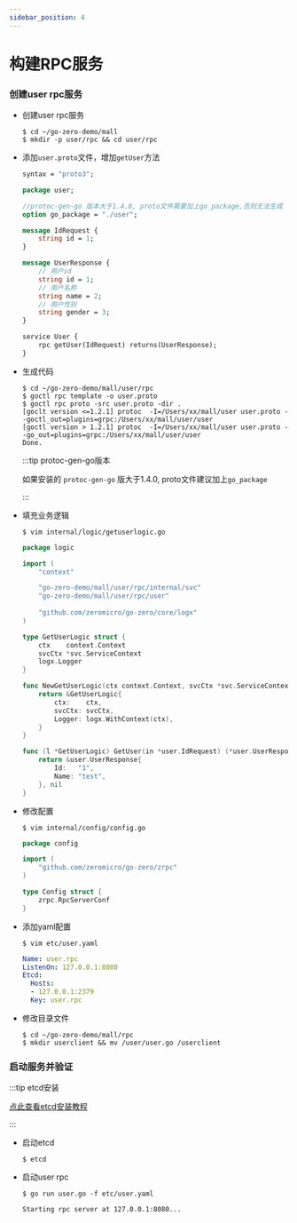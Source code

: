 ```yaml
---
sidebar_position: 4
---
```


# 构建RPC服务

### 创建user rpc服务

* 创建user rpc服务
    ```shell
    $ cd ~/go-zero-demo/mall 
    $ mkdir -p user/rpc && cd user/rpc  
    ```

* 添加`user.proto`文件，增加`getUser`方法
  
    ```protobuf title="$ vim ~/go-zero-demo/mall/user/rpc/user.proto"
    syntax = "proto3";

    package user;
    
    //protoc-gen-go 版本大于1.4.0, proto文件需要加上go_package,否则无法生成
    option go_package = "./user";
  
    message IdRequest {
        string id = 1;
    }
    
    message UserResponse {
        // 用户id
        string id = 1;
        // 用户名称
        string name = 2;
        // 用户性别
        string gender = 3;
    }
    
    service User {
        rpc getUser(IdRequest) returns(UserResponse);
    }
    ```
* 生成代码

    ```shell
    $ cd ~/go-zero-demo/mall/user/rpc
    $ goctl rpc template -o user.proto
    $ goctl rpc proto -src user.proto -dir .
    [goclt version <=1.2.1] protoc  -I=/Users/xx/mall/user user.proto --goctl_out=plugins=grpc:/Users/xx/mall/user/user
    [goctl version > 1.2.1] protoc  -I=/Users/xx/mall/user user.proto --go_out=plugins=grpc:/Users/xx/mall/user/user
    Done.
    ```
  
  :::tip protoc-gen-go版本
  
  如果安装的 `protoc-gen-go` 版大于1.4.0, proto文件建议加上`go_package`
  
  :::

* 填充业务逻辑

    ```shell
    $ vim internal/logic/getuserlogic.go
    ```
    ```go
    package logic

    import (
    	"context"

	    "go-zero-demo/mall/user/rpc/internal/svc"
	    "go-zero-demo/mall/user/rpc/user"
        
	    "github.com/zeromicro/go-zero/core/logx"
    )
    
    type GetUserLogic struct {
        ctx    context.Context
        svcCtx *svc.ServiceContext
        logx.Logger
    }
    
    func NewGetUserLogic(ctx context.Context, svcCtx *svc.ServiceContext) *GetUserLogic {
        return &GetUserLogic{
            ctx:    ctx,
            svcCtx: svcCtx,
            Logger: logx.WithContext(ctx),
        }
    }
    
    func (l *GetUserLogic) GetUser(in *user.IdRequest) (*user.UserResponse, error) {
        return &user.UserResponse{
            Id:   "1",
            Name: "test",
        }, nil
    }
    ```

* 修改配置

    ```shell
    $ vim internal/config/config.go
    ```
    ```go
	package config

	import (
		"github.com/zeromicro/go-zero/zrpc"
	)

	type Config struct {
		zrpc.RpcServerConf
	}
    ```
* 添加yaml配置

    ```shell
    $ vim etc/user.yaml 
    ```
    ```yaml
    Name: user.rpc
    ListenOn: 127.0.0.1:8080
    Etcd:
      Hosts:
      - 127.0.0.1:2379
      Key: user.rpc
    ```
* 修改目录文件
    
    ```shell
    $ cd ~/go-zero-demo/mall/rpc
    $ mkdir userclient && mv /user/user.go /userclient 
    ```
### 启动服务并验证

:::tip etcd安装
  
[点此查看etcd安装教程](https://etcd.io/docs/v3.5/install/)
  
:::

* 启动etcd
  ```shell
  $ etcd
  ```
* 启动user rpc
  ```shell
  $ go run user.go -f etc/user.yaml
  ```
  ```text
  Starting rpc server at 127.0.0.1:8080...
